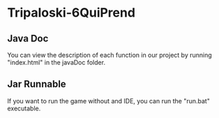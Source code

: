 # Tripaloski-6QuiPrend

## Java Doc
You can view the description of each function in our project by running "index.html" in the javaDoc folder.

## Jar Runnable
If you want to run the game without and IDE, you can run the "run.bat" executable.
